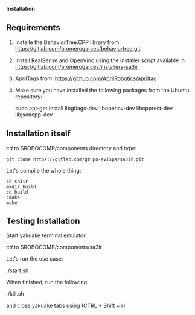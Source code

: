 **Installation**

## Requirements

1. Installe the BehaviorTree.CPP library from https://gitlab.com/aromerogarces/behaviortree.git

2. Install RealSense and OpenVino using the installer script available in https://gitlab.com/aromerogarces/installers-sa3ir

3. AprilTags from: https://github.com/AprilRobotics/apriltag

4. Make sure you have installed the following packages from the Ubuntu repository:

    sudo apt-get install libgflags-dev libopencv-dev libcpprest-dev libjsoncpp-dev

## Installation itself

*cd* to $ROBOCOMP/components directory  and type:

    git clone https://gitlab.com/grupo-avispa/sa3ir.git


Let's compile the whole thing:

    cd sa3ir
    mkdir build
    cd build
    cmake ..
    make

## Testing Installation

Start yakuake terminal emulator

*cd* to $ROBOCOMP/components/sa3ir

Let's run the use case:

./start.sh

When finished, run the following:

./kill.sh

and close yakuake tabs using (CTRL + Shift + r)
